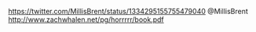 https://twitter.com/MillisBrent/status/1334295155755479040 @MillisBrent http://www.zachwhalen.net/pg/horrrrr/book.pdf